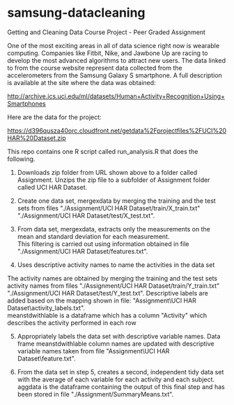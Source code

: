 # samsung-datacleaning
Getting and Cleaning Data Course Project - Peer Graded Assignment


One of the most exciting areas in all of data science right now is wearable computing. Companies like Fitbit, Nike, and Jawbone Up are racing to develop the most advanced algorithms to attract new users. The data linked to from the course website represent data collected from the accelerometers from the Samsung Galaxy S smartphone. A full description is available at the site where the data was obtained:

http://archive.ics.uci.edu/ml/datasets/Human+Activity+Recognition+Using+Smartphones

Here are the data for the project:

https://d396qusza40orc.cloudfront.net/getdata%2Fprojectfiles%2FUCI%20HAR%20Dataset.zip

This repo contains one R script called run_analysis.R that does the following.
1. Downloads zip folder from URL shown above to a folder called Assignment.  Unzips the zip file to a subfolder of Assignment folder called UCI HAR Dataset.

2. Create one data set, mergexdata by merging the training and the test sets from files 
"./Assignment/UCI HAR Dataset/train/X_train.txt"
"./Assignment/UCI HAR Dataset/test/X_test.txt".

3. From data set, mergexdata, extracts only the measurements on the mean and standard deviation for each measurement.  
This filtering is carried out using information obtained in file "./Assignment/UCI HAR Dataset/features.txt". 

4. Uses descriptive activity names to name the activities in the data set

The activity names are obtained  by merging the training and the test sets activity names from files 
"./Assignment/UCI HAR Dataset/train/Y_train.txt"
"./Assignment/UCI HAR Dataset/test/Y_test.txt".
Descriptive labels are added based on the mapping shown in file: "Assignment\UCI HAR Dataset\activity_labels.txt".  
meanstdwithlable is a dataframe which has a column "Activity" which describes the activity performed in each row

5. Appropriately labels the data set with descriptive variable names.
Data frame meanstdwithlable column  names are updated with descriptive variable names taken from file "Assignment\UCI HAR Dataset\feature.txt".

6. From the data set in step 5, creates a second, independent tidy data set with the average of each variable for each activity and each subject.
aggdata is the dataframe containing the output of this final step and has been stored in file "./Assignment/SummaryMeans.txt".  
